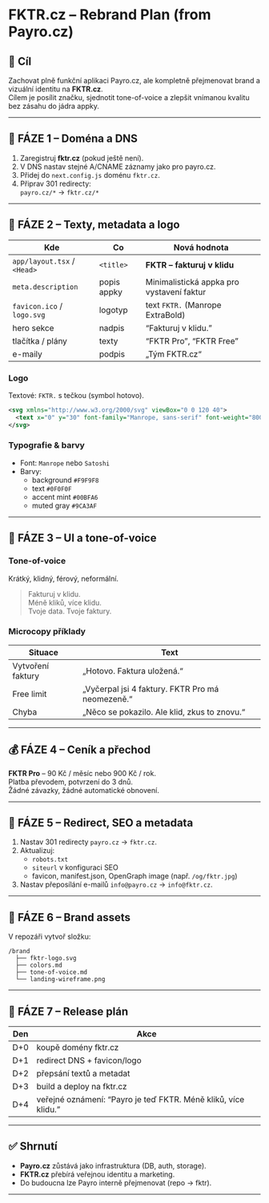 # FKTR.cz – Rebrand Plan (from Payro.cz)

## 🎯 Cíl
Zachovat plně funkční aplikaci Payro.cz, ale kompletně přejmenovat brand a vizuální identitu na **FKTR.cz**.  
Cílem je posílit značku, sjednotit tone-of-voice a zlepšit vnímanou kvalitu bez zásahu do jádra appky.

---

## 🧩 FÁZE 1 – Doména a DNS
1. Zaregistruj **fktr.cz** (pokud ještě není).
2. V DNS nastav stejné A/CNAME záznamy jako pro payro.cz.
3. Přidej do `next.config.js` doménu `fktr.cz`.
4. Připrav 301 redirecty:  
   `payro.cz/*` → `fktr.cz/*`

---

## 🎨 FÁZE 2 – Texty, metadata a logo

| Kde | Co | Nová hodnota |
|------|------|---------------|
| `app/layout.tsx` / `<Head>` | `<title>` | **FKTR – fakturuj v klidu** |
| `meta.description` | popis appky | Minimalistická appka pro vystavení faktur |
| `favicon.ico` / `logo.svg` | logotyp | text `FKTR.` (Manrope ExtraBold) |
| hero sekce | nadpis | “Fakturuj v klidu.” |
| tlačítka / plány | texty | “FKTR Pro”, “FKTR Free” |
| e-maily | podpis | „Tým FKTR.cz“ |

### Logo
Textové: `FKTR.` s tečkou (symbol hotovo).

```svg
<svg xmlns="http://www.w3.org/2000/svg" viewBox="0 0 120 40">
  <text x="0" y="30" font-family="Manrope, sans-serif" font-weight="800" font-size="32">FKTR.</text>
</svg>
```

### Typografie & barvy
- Font: `Manrope` nebo `Satoshi`
- Barvy:
  - background `#F9F9F8`
  - text `#0F0F0F`
  - accent mint `#00BFA6`
  - muted gray `#9CA3AF`

---

## 💬 FÁZE 3 – UI a tone-of-voice

### Tone-of-voice
Krátký, klidný, férový, neformální.  
> Fakturuj v klidu.  
> Méně kliků, více klidu.  
> Tvoje data. Tvoje faktury.

### Microcopy příklady
| Situace | Text |
|----------|------|
| Vytvoření faktury | „Hotovo. Faktura uložená.“ |
| Free limit | „Vyčerpal jsi 4 faktury. FKTR Pro má neomezeně.“ |
| Chyba | „Něco se pokazilo. Ale klid, zkus to znovu.“ |

---

## 💰 FÁZE 4 – Ceník a přechod
**FKTR Pro** – 90 Kč / měsíc nebo 900 Kč / rok.  
Platba převodem, potvrzení do 3 dnů.  
Žádné závazky, žádné automatické obnovení.

---

## 🔁 FÁZE 5 – Redirect, SEO a metadata
1. Nastav 301 redirecty `payro.cz` → `fktr.cz`.
2. Aktualizuj:
   - `robots.txt`
   - `siteurl` v konfiguraci SEO
   - favicon, manifest.json, OpenGraph image (např. `/og/fktr.jpg`)
3. Nastav přeposílání e-mailů `info@payro.cz` → `info@fktr.cz`.

---

## 🧱 FÁZE 6 – Brand assets
V repozáři vytvoř složku:
```
/brand
  ├── fktr-logo.svg
  ├── colors.md
  ├── tone-of-voice.md
  └── landing-wireframe.png
```

---

## 🚀 FÁZE 7 – Release plán

| Den | Akce |
|------|------|
| D+0 | koupě domény fktr.cz |
| D+1 | redirect DNS + favicon/logo |
| D+2 | přepsání textů a metadat |
| D+3 | build a deploy na fktr.cz |
| D+4 | veřejné oznámení: “Payro je teď FKTR. Méně kliků, více klidu.” |

---

## ✅ Shrnutí
- **Payro.cz** zůstává jako infrastruktura (DB, auth, storage).  
- **FKTR.cz** přebírá veřejnou identitu a marketing.  
- Do budoucna lze Payro interně přejmenovat (repo → fktr).

---
